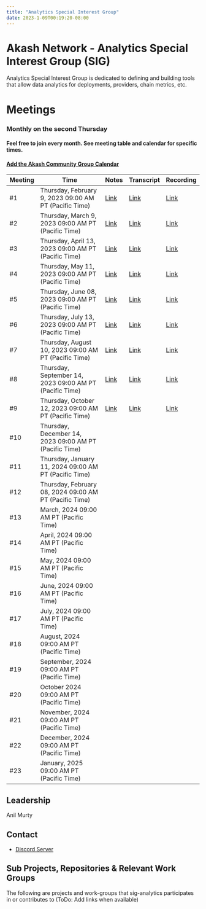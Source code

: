 ```yaml
---
title: "Analytics Special Interest Group"
date: 2023-1-09T00:19:20-08:00
---
```


# Akash Network - Analytics Special Interest Group (SIG)

Analytics Special Interest Group is dedicated to defining and building tools that allow data analytics for deployments, providers, chain metrics, etc.


# Meetings

### Monthly on the second Thursday

#### Feel free to join every month. See meeting table and calendar for specific times.

#### [Add the Akash Community Group Calendar](https://calendar.google.com/calendar/u/0?cid=Y18yNWU1ZTM3NDhlNGM0YWI3YTU1ZjQxZmJjNWViZWJjYzBhMDNiNDBmYjAyODc4NWYxNDE1OWJmYWViZWExMmUyQGdyb3VwLmNhbGVuZGFyLmdvb2dsZS5jb20)



| Meeting | Time | Notes | Transcript | Recording
| --- | --- | --- | --- | --- |
| #1 | Thursday, February 9, 2023 09:00 AM PT (Pacific Time) | [Link](https://github.com/akash-network/community/blob/main/sig-analytics/meetings/001-2023-02-09.md)  | [Link](https://github.com/akash-network/community/blob/main/sig-analytics/meetings/001-2023-02-09.md#transcript) | [Link](https://ftbwz3nd2i3gjhmsgiwot2x4mah6mkzvkuztdh3thyaughvd36aq.arweave.net/LMNs7aPSNmSdkjIs6er8YA_mKzVVMzGfcz4BQx6j34E)
| #2 | Thursday, March 9, 2023 09:00 AM PT (Pacific Time) | [Link](https://github.com/akash-network/community/blob/main/sig-analytics/meetings/002-2023-03-09.md)  | [Link](https://github.com/akash-network/community/blob/main/sig-analytics/meetings/002-2023-03-09.md#transcript) | [Link](https://fue3g4xmnsr4uy45y2pulbvwyo7ptfahmrvi6lvuweemi57slz4a.arweave.net/LQmzcuxso8pjncafRYa2w775lAdkao8utLEIxHfyXng)
| #3 | Thursday, April 13, 2023 09:00 AM PT (Pacific Time) | [Link](https://github.com/akash-network/community/blob/main/sig-analytics/meetings/003-2023-04-13.md) | [Link](https://github.com/akash-network/community/blob/main/sig-analytics/meetings/003-2023-04-13.md#transcript) | [Link](https://3sitabyx4woqnmocrm4sygu647pklpgob6a4towscwlsqcymiata.arweave.net/3JEwBxflnQaxwos5LBqe596lvM4Pgcm60hWXKAsMQCY)
| #4 | Thursday, May 11, 2023 09:00 AM PT (Pacific Time) | [Link](https://github.com/akash-network/community/blob/main/sig-analytics/meetings/004-2023-05-11.md) | [Link](https://github.com/akash-network/community/blob/main/sig-analytics/meetings/004-2023-05-11.md#transcript) | [Link](https://lhtkqoy46e7yizt65au5if3whgrq2brswt5jtd3cffrukfetc7rq.arweave.net/WeaoOxzxP4Rmfugp1Bd2OaMNBjK0-pmPYiljRRSTF-M)
| #5 | Thursday, June 08, 2023 09:00 AM PT (Pacific Time) | [Link](https://github.com/akash-network/community/blob/main/sig-analytics/meetings/005-2023-06-08.md) | [Link](https://github.com/akash-network/community/blob/main/sig-analytics/meetings/005-2023-06-08.md#transcript) | [Link](https://vgq4z3pl2yzp66ubgyz4e6fm6yqh6shzdo22wkk6tucodjy2n6tq.arweave.net/qaHM7evWMv96gTYzwnis9iB_SPkbtaspXp0E4acab6c)
| #6 | Thursday, July 13, 2023 09:00 AM PT (Pacific Time) | [Link](https://github.com/akash-network/community/blob/main/sig-analytics/meetings/006-2023-07-12.md)  | [Link](https://github.com/akash-network/community/blob/main/sig-analytics/meetings/006-2023-07-12.md#transcript) | [Link](https://gf7f7walagqjm3o6iojm7scckok44sulmjm7k77n2ank3bjsbzyq.arweave.net/MX5f2AsBoJZt3kOSz8hCU5XOSotiWfV_7dAarYUyDnE) | 
| #7 | Thursday, August 10, 2023 09:00 AM PT (Pacific Time) | [Link](https://github.com/akash-network/community/blob/main/sig-analytics/meetings/007-2023-08-11.md) | [Link](https://github.com/akash-network/community/blob/main/sig-analytics/meetings/007-2023-08-11.md#transcript) |[Link](https://kqbknw24m7hpcjg4hfd2dtg4ozhiqsi4zbjdtjycxw6omyhzvfka.arweave.net/VAKm21xnzvEk3DlHoczcdk6ISRzIUjmnAr285mD5qVQ)
| #8 | Thursday, September 14, 2023 09:00 AM PT (Pacific Time) |[Link](https://github.com/akash-network/community/blob/main/sig-analytics/meetings/008-2023-09-14.md)    |[Link](https://github.com/akash-network/community/blob/main/sig-analytics/meetings/008-2023-09-14.md#Transcript)   | [Link](https://t5tmhypnhybd3jpbk3amizf6m2pl66msvvbhlqjyqnynouil4ksa.arweave.net/n2bD4e0-Aj2l4VbAxGS-Zp6_eZKtQnXBOINw11EL4qQ)
| #9 | Thursday, October 12, 2023 09:00 AM PT (Pacific Time) |[Link](https://github.com/akash-network/community/blob/main/sig-analytics/meetings/009-2023-10-12.md)    | [Link](https://github.com/akash-network/community/blob/main/sig-analytics/meetings/009-2023-10-12.md#transcript)   | [Link](https://v5ixigio4enkf7qhvlmzfptnlx6zkdite2skrznyil2d3xih6ana.arweave.net/r1F0GQ7hGqL-B6rZkr5tXf2VDRMmpKjluEL0Pd0H8Bo)
| #10| Thursday, December 14, 2023 09:00 AM PT (Pacific Time) |    |   | 
| #11| Thursday, January 11, 2024 09:00 AM PT (Pacific Time) |  | |
| #12| Thursday, February 08, 2024 09:00 AM PT (Pacific Time) |  | |
| #13| March, 2024 09:00 AM PT (Pacific Time) |  | |
| #14| April, 2024 09:00 AM PT (Pacific Time) |  | |
| #15| May, 2024 09:00 AM PT (Pacific Time) |  | |
| #16| June, 2024 09:00 AM PT (Pacific Time) |  | |
| #17| July, 2024 09:00 AM PT (Pacific Time) |  | |
| #18| August, 2024 09:00 AM PT (Pacific Time) |  | |
| #19| September, 2024 09:00 AM PT (Pacific Time) |  | |
| #20| October 2024 09:00 AM PT (Pacific Time) |  | |
| #21| November, 2024 09:00 AM PT (Pacific Time) |  | |
| #22| December, 2024 09:00 AM PT (Pacific Time) |  | |
| #23| January, 2025 09:00 AM PT (Pacific Time) |  | |


## Leadership

Anil Murty


## Contact

- [Discord Server](https://discord.com/channels/747885925232672829/1111760414414475284)

## Sub Projects, Repositories & Relevant Work Groups

The following are projects and work-groups that sig-analytics participates in or contributes to (ToDo: Add links when available)
